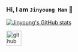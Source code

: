 ### Hi, I am `Jinyoung Han` 👋
<div>
 
[![Jinyoung's GitHub stats](https://github-readme-stats-git-masterrstaa-rickstaa.vercel.app/api?username=Jyhan1&theme=buefy&show_icons=true)](https://github.com/anuraghazra/github-readme-stats)

[<img src='https://cdn.jsdelivr.net/npm/simple-icons@3.0.1/icons/github.svg' alt='github' height='40'>](https://github.com/Jyhan1) 
</div>
